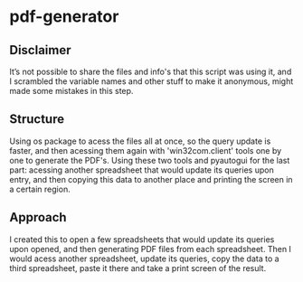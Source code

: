# pdf-generator

## Disclaimer
It’s not possible to share the files and info's that this script was using it, and I scrambled the variable names and other stuff to make it anonymous, might made some mistakes in this step.

## Structure
Using os package to acess the files all at once, so the query update is faster, and then acessing them again with 'win32com.client' tools one by one to generate the PDF's. Using these two tools and pyautogui for the last part: acessing another spreadsheet that would update its queries upon entry, and then copying this data to another place and printing the screen in a certain region.

## Approach
I created this to open a few spreadsheets that would update its queries upon opened, and then generating PDF files from each spreadsheet. Then I would acess another spreadsheet, update its queries, copy the data to a third spreadsheet, paste it there and take a print screen of the result.
